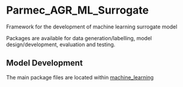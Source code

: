 # Parmec_AGR_ML_Surrogate

Framework for the development of machine learning surrogate model

Packages are available for data generation/labelling, model design/development, evaluation and testing.

## Model Development

The main package files are located within [machine_learning](/machine_learning)


